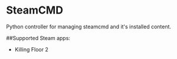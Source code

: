 # SteamCMD
Python controller for managing steamcmd and it's installed content.

##Supported Steam apps:
- Killing Floor 2
